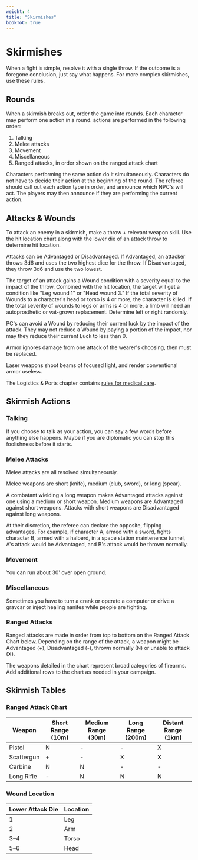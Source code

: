 ```yaml
---
weight: 4
title: "Skirmishes"
bookToC: true
---
```


# Skirmishes
When a fight is simple, resolve it with a single throw. If the outcome is a foregone conclusion, just say what happens. For more complex skirmishes, use these rules.

## Rounds
When a skirmish breaks out, order the game into rounds. Each character may perform one action in a round. actions are performed in the following order:

1. Talking
2. Melee attacks
3. Movement
4. Miscellaneous
5. Ranged attacks, in order shown on the ranged attack chart

Characters performing the same action do it simultaneously. Characters do not have to decide their action at the beginning of the round. The referee should call out each action type in order, and announce which NPC's will act. The players may then announce if they are performing the current action. 

## Attacks & Wounds
To attack an enemy in a skirmish, make a throw + relevant weapon skill. Use the hit location chart along with the lower die of an attack throw to determine hit location.

Attacks can be Advantaged or Disadvantaged. If Advantaged, an attacker throws 3d6 and uses the two highest dice for the throw. If Disadvantaged, they throw 3d6 and use the two lowest.

The target of an attack gains a Wound condition with a severity equal to the impact of the throw. Combined with the hit location, the target will get a condition like "Leg wound 1" or "Head wound 3." If the total severity of Wounds to a character's head or torso is 4 or more, the character is killed. If the total severity of wounds to legs or arms is 4 or more, a limb will need an autoprosthetic or vat-grown replacement. Determine left or right randomly.

PC's can avoid a Wound by reducing their current luck by the impact of the attack. They may not reduce a Wound by paying a portion of the impact, nor may they reduce their current Luck to less than 0.

Armor ignores damage from one attack of the wearer's choosing, then must be replaced.

Laser weapons shoot beams of focused light, and render conventional armor useless.

The Logistics & Ports chapter contains [rules for medical care](/chapters/Rules-for-Play/logistics/#medical-care).

## Skirmish Actions
### Talking
If you choose to talk as your action, you can say a few words before anything else happens. Maybe if you are diplomatic you can stop this foolishness before it starts.

### Melee Attacks
Melee attacks are all resolved simultaneously.

Melee weapons are short (knife), medium (club, sword), or long (spear).

A combatant wielding a long weapon makes Advantaged attacks against one using a medium or short weapon. Medium weapons are Advantaged against short weapons. Attacks with short weapons are Disadvantaged against long weapons.

At their discretion, the referee can declare the opposite, flipping advantages. For example, if character A, armed with a sword, fights character B, armed with a halberd, in a space station maintenence tunnel, A's attack would be Advantaged, and B's attack would be thrown normally.

### Movement
You can run about 30' over open ground.

### Miscellaneous
Sometimes you have to turn a crank or operate a computer or drive a gravcar or inject healing nanites while people are fighting.

### Ranged Attacks
Ranged attacks are made in order from top to bottom on the Ranged Attack Chart below. Depending on the range of the attack, a weapon might be Advantaged (+), Disadvantaged (-), thrown normally (N) or unable to attack (X).

The weapons detailed in the chart represent broad categories of firearms. Add additional rows to the chart as needed in your campaign.

## Skirmish Tables
### Ranged Attack Chart
| Weapon     | Short Range (10m) | Medium Range (30m) | Long Range (200m) | Distant Range (1km) |
|------------|--------------------|---------------------|--------------------|----------------------|
| Pistol     | N                  | -                   | -                  | X                    |
| Scattergun | +                  | -                   | X                  | X                    |
| Carbine    | N                  | N                   | -                  | -                    |
| Long Rifle | -                  | N                   | N                  | N                    |

### Wound Location
| Lower Attack Die | Location |
|------------------|----------|
| 1                | Leg      |
| 2                | Arm      |
| 3–4              | Torso    |
| 5–6              | Head     |